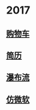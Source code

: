 # 2017
## [购物车](https://polymerliu.github.io/Normal-Practice/购物车/inedx.html)
## [简历](https://polymerliu.github.io/Normal-Practice/resume/resume.html#page1)
## [瀑布流](https://polymerliu.github.io/Normal-Practice/%E7%80%91%E5%B8%83%E6%B5%81/JavaScript/index.html)
## [仿微软](https://polymerliu.github.io/Normal-Practice/HTML+CSS+JS/%E4%BB%BF%E5%BE%AE%E8%BD%AF/index.html)
